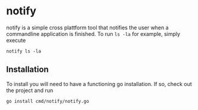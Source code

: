 # notify

notify is a simple cross plattform tool that notifies the user when a commandline application is
finished. To run ```ls -la``` for example, simply execute

```
notify ls -la
```

## Installation

To install you will need to have a functioning go installation. If so, check out the project and run

```
go install cmd/notify/notify.go
```

